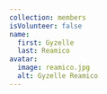 ```yaml
---
collection: members
isVolunteer: false
name:
  first: Gyzelle
  last: Reamico
avatar:
  image: reamico.jpg
  alt: Gyzelle Reamico
---
```

